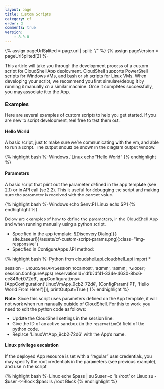 ```yaml
---
layout: page
title: Custom Scripts
category: cf
order: 2
comments: true
version:
    - 8.0.0
---
```


{% assign pageUrlSplited = page.url | split: "/" %}
{% assign pageVersion = pageUrlSplited[2] %}

This article will take you through the development process of a custom script for CloudShell App deployment. CloudShell supports PowerShell scripts for Windows VMs, and bash or sh scripts for Linux VMs. When developing your script, we recommend you first simulate/debug it by running it manually on a similar machine. Once it completes successfully, you may associate it to the App.

### Examples

Here are several examples of custom scripts to help you get started. If you are new to script development, feel free to test them out.

#### Hello World

A basic script, just to make sure we’re communicating with the vm, and able to run a script. The output should be shown in the diagram output window.

{% highlight bash %}
Windows / Linux
echo “Hello World“
{% endhighlight %}<a name="CustomScriptParams"></a>

#### Parameters

A basic script that print out the parameter defined in the app template (see 2.1) or in API call (se 2.2). This is useful for debugging the script and making sure the parameter is received with the correct value. 

{% highlight bash %}
Windows
echo $env:P1
Linux
echo $P1
{% endhighlight %}

Below are examples of how to define the parameters, in the CloudShell App and when running manually using a python script.
* Specified in the app template: 
![Discovery Dialog]({{ site.baseurl}}/assets/cf-custom-script-params.png){:class="img-responsive"}
* Specified in ConfigureApps API method:

{% highlight bash %}
Python
from cloudshell.api.cloudshell_api import *

session = CloudShellAPISession('localhost', 'admin', 'admin', 'Global')
session.ConfigureApps(
    reservationId='dfb2df41-334e-4630-8bc6-ec846eb072d6',
    appConfigurations=[AppConfiguration('LinuxVmApp_9cb2-72d6', [ConfigParam('P1', 'Hello World From Here!')])],
    printOutput=True
)
{% endhighlight %}

**Note:** Since this script uses parameters defined on the App template, it will not work when run manually outside of CloudShell. For this to work, you need to edit the python code as follows:
* Update the CloudShell settings in the session line.
* Give the ID of an active sandbox (in the `reservationId` field of the python code.
* Replace 'LinuxVmApp_9cb2-72d6' with the App’s name.

#### Linux privilege escalation

If the deployed App resource is set with a “regular” user credentials, you may specify the root credentials in the parameters (see previous example), and use in the script.

{% highlight bash %}
Linux
echo $pass | su $user –c ‘ls /root’
or
Linux
su - $user <<Block
$pass
ls /root
Block
{% endhighlight %}